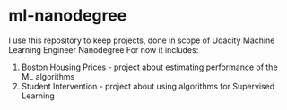 # ml-nanodegree
I use this repository to keep projects, done in scope of Udacity Machine Learning Engineer Nanodegree
For now it includes:
1) Boston Housing Prices - project about estimating performance of the ML algorithms
2) Student Intervention - project about using algorithms for Supervised Learning
